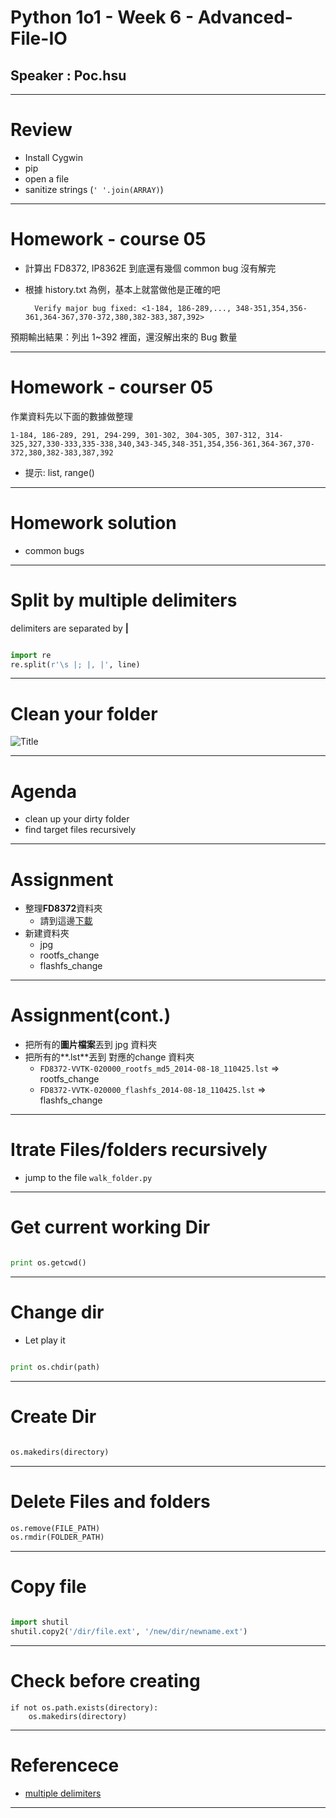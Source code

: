 # Python 1o1 - Week 6 - Advanced-File-IO
## Speaker : Poc.hsu
---

# Review
- Install Cygwin
- pip
- open a file
- sanitize strings (`' '.join(ARRAY)`)

---

# Homework - course 05

- 計算出 FD8372, IP8362E 到底還有幾個 common bug 沒有解完
- 根據 history.txt 為例，基本上就當做他是正確的吧

		Verify major bug fixed:	<1-184, 186-289,..., 348-351,354,356-361,364-367,370-372,380,382-383,387,392>

預期輸出結果：列出 1~392 裡面，還沒解出來的 Bug 數量

---
		
		
# Homework - courser 05

作業資料先以下面的數據做整理

	1-184, 186-289, 291, 294-299, 301-302, 304-305, 307-312, 314-325,327,330-333,335-338,340,343-345,348-351,354,356-361,364-367,370-372,380,382-383,387,392

- 提示: list, range()
 
---




# Homework solution

- common bugs

---


# Split by multiple delimiters

delimiters are separated by  **|**

```python

import re
re.split(r'\s |; |, |', line)

```


---

# Clean your folder

![]( https://i.imgur.com/RBPBSMR.png=50x "Title")

---

# Agenda

- clean up your dirty folder
- find target files recursively

---



# Assignment

- 整理**FD8372**資料夾
	- 請到這邊[下載](http://dqa-dev:1987/poc/fd8372)
- 新建資料夾
	- jpg
	- rootfs_change 
	- flashfs_change

---

# Assignment(cont.)	
- 把所有的**圖片檔案**丟到 jpg  資料夾
- 把所有的**.lst**丟到 對應的change 資料夾
	- `FD8372-VVTK-020000_rootfs_md5_2014-08-18_110425.lst` => rootfs_change
   - `FD8372-VVTK-020000_flashfs_2014-08-18_110425.lst` => flashfs_change

---



# Itrate Files/folders recursively

- jump to the file `walk_folder.py`


---


# Get current working Dir


```python

print os.getcwd()

```

---


# Change dir

- Let play it

```python

print os.chdir(path)
```

---




# Create Dir


```python

os.makedirs(directory)
```


---


# Delete Files and folders


```python
os.remove(FILE_PATH) 
os.rmdir(FOLDER_PATH)
```

---


# Copy file


```python

import shutil
shutil.copy2('/dir/file.ext', '/new/dir/newname.ext')
```

---

# Check before creating

	if not os.path.exists(directory):
	    os.makedirs(directory)

---


# Referencece

- [multiple delimiters](http://stackoverflow.com/questions/27397519/python-defining-string-split-delimiter)


---

